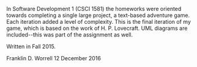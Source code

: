 In Software Development 1 (CSCI 1581) the homeworks were oriented towards 
completing a single large project, a text-based adventure game. Each iteration 
added a level of complexity. This is the final iteration of my game, which is 
based on the work of H. P. Lovecraft. UML diagrams are included--this was part 
of the assignment as well. 

Written in Fall 2015. 

Franklin D. Worrell
12 December 2016